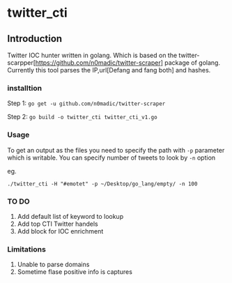 # twitter_cti

## Introduction 

Twitter IOC hunter written in golang. Which is based on the twitter-scarpper[https://github.com/n0madic/twitter-scraper] package of golang. Currently this tool parses the IP,url[Defang and fang both] and hashes.

### installtion 

Step 1: ```go get -u github.com/n0madic/twitter-scraper```

Step 2: ```go build -o twitter_cti twitter_cti_v1.go```


### Usage 

To get an output as the files you need to specify the path with `-p` parameter which is writable. You can specify number of tweets to look by `-n` option

eg. 

`./twitter_cti -H "#emotet" -p ~/Desktop/go_lang/empty/ -n 100`


### TO DO 
1. Add default list of keyword to lookup 
2. Add top CTI Twitter handels
3. Add block for IOC enrichment

### Limitations 
1. Unable to parse domains 
2. Sometime flase positive info is captures 

